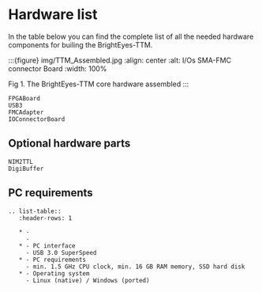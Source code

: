 # Hardware list

In the table below you can find the complete list of all the needed hardware components for builing the BrightEyes-TTM.

:::{figure} img/TTM_Assembled.jpg
:align: center
:alt: I/Os SMA-FMC connector Board
:width: 100%

Fig 1. The BrightEyes-TTM core hardware assembled
:::

```{toctree}
FPGABoard
USB3
FMCAdapter
IOConnectorBoard
```

## Optional hardware parts

```{toctree}
NIM2TTL
DigiBuffer
```

## PC requirements

```{eval-rst}
.. list-table::
   :header-rows: 1

   * -
     -
   * - PC interface
     - USB 3.0 SuperSpeed
   * - PC requirements
     - min. 1.5 GHz CPU clock, min. 16 GB RAM memory, SSD hard disk
   * - Operating system
     - Linux (native) / Windows (ported)
```
